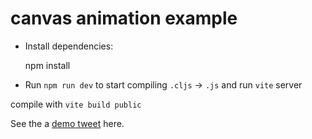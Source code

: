 # canvas animation example

- Install dependencies:

    npm install

- Run `npm run dev` to start compiling `.cljs` -> `.js` and run `vite` server

compile with `vite build public`

See the a [demo tweet](https://twitter.com/borkdude/status/1564560835145617408) here.